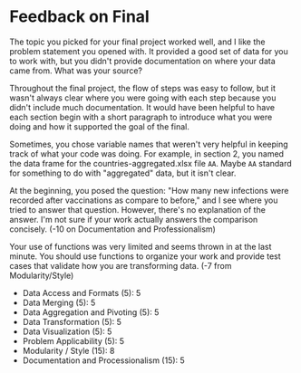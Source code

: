 # Feedback on Final

The topic you picked for your final project worked well, and I like the problem statement you opened with. It provided a good set of data for you to work with, but you didn't provide documentation on where your data came from. What was your source?

Throughout the final project, the flow of steps was easy to follow, but it wasn't always clear where you were going with each step because you didn't include much documentation. It would have been helpful to have each section begin with a short paragraph to introduce what you were doing and how it supported the goal of the final.

Sometimes, you chose variable names that weren't very helpful in keeping track of what your code was doing.  For example, in section 2, you named the data frame for the countries-aggregated.xlsx file `AA`. Maybe `AA` standard for something to do with "aggregated" data, but it isn't clear.

At the beginning, you posed the question: "How many new infections were recorded after vaccinations as compare to before," and I see where you tried to answer that question.  However, there's no explanation of the answer.  I'm not sure if your work actually answers the comparison concisely.  (-10 on Documentation and Professionalism)

Your use of functions was very limited and seems thrown in at the last minute. You should use functions to organize your work and provide test cases that validate how you are transforming data. (-7 from Modularity/Style) 

* Data Access and Formats (5): 5
* Data Merging (5): 5
* Data Aggregation and Pivoting (5): 5
* Data Transformation (5): 5
* Data Visualization (5): 5
* Problem Applicability (5): 5
* Modularity / Style (15): 8
* Documentation and Processionalism (15): 5
